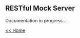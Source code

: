 ## RESTful Mock Server ##

Documentation in progress...


[<< Home](https://github.com/jabdul/appland/tree/master "Home")
